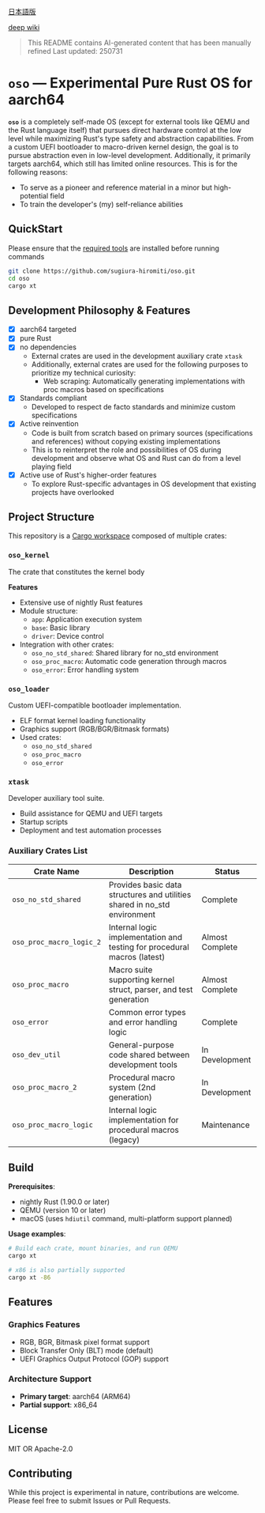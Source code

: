 [日本語版](README.md)

[deep wiki](https://deepwiki.com/sugiura-hiromiti/oso)

> This README contains AI-generated content that has been manually refined
> Last updated: 250731

# `oso` — Experimental Pure Rust OS for aarch64

**`oso`** is a completely self-made OS (except for external tools like QEMU and the Rust language itself) that pursues direct hardware control at the low level while maximizing Rust's type safety and abstraction capabilities.
From a custom UEFI bootloader to macro-driven kernel design, the goal is to pursue abstraction even in low-level development.
Additionally, it primarily targets aarch64, which still has limited online resources.
This is for the following reasons:

- To serve as a pioneer and reference material in a minor but high-potential field
- To train the developer's (my) self-reliance abilities

## QuickStart

Please ensure that the [required tools](#build) are installed before running commands

```bash
git clone https://github.com/sugiura-hiromiti/oso.git
cd oso
cargo xt
```

## Development Philosophy & Features

- [x] aarch64 targeted
- [x] pure Rust
- [x] no dependencies
  - External crates are used in the development auxiliary crate `xtask`
  - Additionally, external crates are used for the following purposes to prioritize my technical curiosity:
    - Web scraping: Automatically generating implementations with proc macros based on specifications
- [x] Standards compliant
  - Developed to respect de facto standards and minimize custom specifications
- [x] Active reinvention
  - Code is built from scratch based on primary sources (specifications and references) without copying existing implementations
  - This is to reinterpret the role and possibilities of OS during development and observe what OS and Rust can do from a level playing field
- [x] Active use of Rust's higher-order features
  - To explore Rust-specific advantages in OS development that existing projects have overlooked

## Project Structure

This repository is a [Cargo workspace](https://doc.rust-lang.org/book/ch14-03-cargo-workspaces.html) composed of multiple crates:

### `oso_kernel`

The crate that constitutes the kernel body

**Features**

- Extensive use of nightly Rust features
- Module structure:
  - `app`: Application execution system
  - `base`: Basic library
  - `driver`: Device control
- Integration with other crates:
  - `oso_no_std_shared`: Shared library for no_std environment
  - `oso_proc_macro`: Automatic code generation through macros
  - `oso_error`: Error handling system

### `oso_loader`

Custom UEFI-compatible bootloader implementation.

- ELF format kernel loading functionality
- Graphics support (RGB/BGR/Bitmask formats)
- Used crates:
  - `oso_no_std_shared`
  - `oso_proc_macro`
  - `oso_error`

### `xtask`

Developer auxiliary tool suite.

- Build assistance for QEMU and UEFI targets
- Startup scripts
- Deployment and test automation processes

### Auxiliary Crates List

| Crate Name               | Description                                                               | Status          |
| ------------------------ | ------------------------------------------------------------------------- | --------------- |
| `oso_no_std_shared`      | Provides basic data structures and utilities shared in no_std environment | Complete        |
| `oso_proc_macro_logic_2` | Internal logic implementation and testing for procedural macros (latest)  | Almost Complete |
| `oso_proc_macro`         | Macro suite supporting kernel struct, parser, and test generation         | Almost Complete |
| `oso_error`              | Common error types and error handling logic                               | Complete        |
| `oso_dev_util`           | General-purpose code shared between development tools                     | In Development  |
| `oso_proc_macro_2`       | Procedural macro system (2nd generation)                                  | In Development  |
| `oso_proc_macro_logic`   | Internal logic implementation for procedural macros (legacy)              | Maintenance     |

## Build

**Prerequisites**:

- nightly Rust (1.90.0 or later)
- QEMU (version 10 or later)
- macOS (uses `hdiutil` command, multi-platform support planned)

**Usage examples**:

```bash
# Build each crate, mount binaries, and run QEMU
cargo xt

# x86 is also partially supported
cargo xt -86
```

## Features

### Graphics Features

- RGB, BGR, Bitmask pixel format support
- Block Transfer Only (BLT) mode (default)
- UEFI Graphics Output Protocol (GOP) support

### Architecture Support

- **Primary target**: aarch64 (ARM64)
- **Partial support**: x86_64

## License

MIT OR Apache-2.0

## Contributing

While this project is experimental in nature, contributions are welcome.
Please feel free to submit Issues or Pull Requests.
